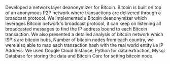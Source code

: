 Developed a network layer deanonymizer for Bitcoin. Bitcoin is built on top of an anonymous P2P network where transactions are delivered through a broadcast protocol. We implemented a Bitcoin
deanonymizer which leverages Bitcoin network's broadcast protocol, it can keep on listening all broadcasted messages to find the IP address bound to each Bitcoin transaction. We also presented a detailed analysis of bitcoin network which ISP's are bitcoin hubs, Number of bitcoin nodes from each country, we were also able to map each transaction hash with the real world entity i.e IP Address. 
We used Google Cloud Instance, Python for data extraction, Mysql Database for storing the data and Bitcoin Core for setting bitcoin node.
